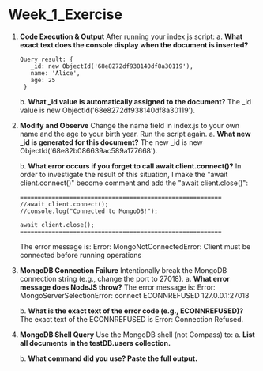 ﻿# Week_1_Exercise

1. **Code Execution & Output**
   After running your index.js script:
   a. **What exact text does the console display when the document is inserted?**

       Query result: {
          _id: new ObjectId('68e8272df938140df8a30119'),
          name: 'Alice',
          age: 25
        }
   
   b. **What _id value is automatically assigned to the document?**
      The _id value is new ObjectId('68e8272df938140df8a30119').

2. **Modify and Observe**
   Change the name field in index.js to your own name and the age to your birth year. Run the script again.
   a. **What new _id is generated for this document?**
       The new _id is new ObjectId('68e82b086639ac589a177668').
   
   b. **What error occurs if you forget to call await client.connect()?**
      In order to investigate the result of this situation, I make the "await client.connect()" become comment and add the "await client.close()":

       =========================================================
       //await client.connect();
       //console.log("Connected to MongoDB!");
        
       await client.close();
       =========================================================

      The error message is:
      Error: MongoNotConnectedError: Client must be connected before running operations

3. **MongoDB Connection Failure**
   Intentionally break the MongoDB connection string (e.g., change the port to 27018).
   a. **What error message does NodeJS throw?**
      The error message is:
      Error: MongoServerSelectionError: connect ECONNREFUSED 127.0.0.1:27018
   
   b. **What is the exact text of the error code (e.g., ECONNREFUSED)?**
      The exact text of the ECONNREFUSED is Error: Connection Refused.

4. **MongoDB Shell Query**
   Use the MongoDB shell (not Compass) to:
   a. **List all documents in the testDB.users collection.**
   
   b. **What command did you use? Paste the full output.**
   





